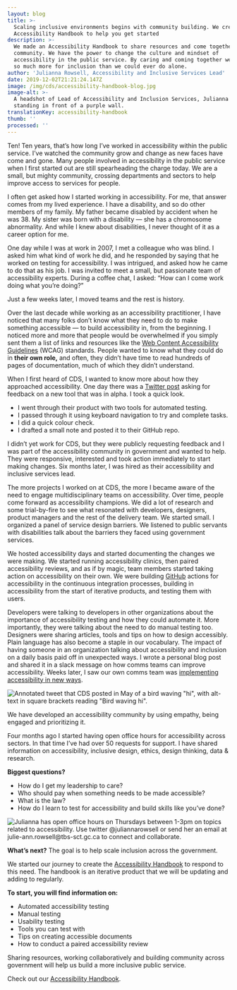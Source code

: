 ```yaml
---
layout: blog
title: >-
  Scaling inclusive environments begins with community building. We created an
  Accessibility Handbook to help you get started 
description: >-
  We made an Accessibility Handbook to share resources and come together as a
  community. We have the power to change the culture and mindset of
  accessibility in the public service. By caring and coming together we can do
  so much more for inclusion than we could ever do alone.
author: 'Julianna Rowsell, Accessibility and Inclusive Services Lead'
date: 2019-12-02T21:21:24.147Z
image: /img/cds/accessibility-handbook-blog.jpg
image-alt: >-
  A headshot of Lead of Accessibility and Inclusion Services, Julianna Rowsell,
  standing in front of a purple wall.
translationKey: accessibility-handbook
thumb: ''
processed: ''
---
```



Ten! Ten years, that’s how long I’ve worked in accessibility within the public service. I’ve watched the community grow and change as new faces have come and gone. Many people involved in accessibility in the public service when I first started out are still spearheading the charge today. We are a small, but mighty community, crossing departments and sectors to help improve access to services for people.

I often get asked how I started working in accessibility. For me, that answer comes from my lived experience. I have a disability, and so do other members of my family. My father became disabled by accident when he was 38. My sister was born with a disability — she has a chromosome abnormality. And while I knew about disabilities, I never thought of it as a career option for me. 

One day while I was at work in 2007, I met a colleague who was blind. I asked him what kind of work he did, and he responded by saying that he worked on testing for accessibility. I was intrigued, and asked how he came to do that as his job. I was invited to meet a small, but passionate team of accessibility experts. During a coffee chat, I asked: “How can I come work doing what you’re doing?” 

Just a few weeks later, I moved teams and the rest is history. 

Over the last decade while working as an accessibility practitioner, I have noticed that many folks don’t know what they need to do to make something accessible — to build accessibility in, from the beginning. I noticed more and more that people would be overwhelmed if you simply sent them a list of links and resources like the [Web Content Accessibility Guidelines](https://www.w3.org/TR/WCAG20/) (WCAG) standards. People wanted to know what they could do in **their own role,** and often, they didn’t have time to read hundreds of pages of documentation, much of which they didn’t understand.

When I first heard of CDS, I wanted to know more about how they approached accessibility. One day there was a [Twitter post](https://twitter.com/CDS_GC?lang=en) asking for feedback on a new tool that was in alpha. I took a quick look.

* I went through their product with two tools for automated testing.
* I passed through it using keyboard navigation to try and complete tasks. 
* I did a quick colour check. 
* I drafted a small note and posted it to their GitHub repo. 

I didn’t yet work for CDS, but they were publicly requesting feedback and I was part of the accessibility community in government and wanted to help. They were responsive, interested and took action immediately to start making changes. Six months later, I was hired as their accessibility and inclusive services lead. 

The more projects I worked on at CDS, the more I became aware of the need to engage multidisciplinary teams on accessibility. Over time, people come forward as accessibility champions. We did a lot of research and some trial-by-fire to see what resonated with developers, designers, product managers and the rest of the delivery team. We started small. I organized a panel of service design barriers. We listened to public servants with disabilities talk about the barriers they faced using government services. 

We hosted accessibility days and started documenting the changes we were making. We started running accessibility clinics, then paired accessibility reviews, and as if by magic, team members started taking action on accessibility on their own. We were building [GitHub](https://github.com/cds-snc) actions for accessibility in the continuous integration processes, building in accessibility from the start of iterative products, and testing them with users. 

Developers were talking to developers in other organizations about the importance of accessibility testing and how they could automate it. More importantly, they were talking about the need to do manual testing too. Designers were sharing articles, tools and tips on how to design accessibly. Plain language has also become a staple in our vocabulary. The impact of having someone in an organization talking about accessibility and inclusion on a daily basis paid off in unexpected ways. I wrote a personal blog post and shared it in a slack message on how comms teams can improve accessibility. Weeks later, I saw our own comms team was [implementing accessibility in new ways](https://mobile.twitter.com/cube_drone/status/1129094022788599808). 

![Annotated tweet that CDS posted in May of a bird waving "hi", with alt-text in square brackets reading "Bird waving hi".](/img/cds/accessibility-handbook-post1.jpg)

We have developed an accessibility community by using empathy, being engaged and prioritizing it. 

Four months ago I started having open office hours for accessibility across sectors.  In that time I’ve had over 50 requests for support. I have shared information on accessibility, inclusive design, ethics, design thinking, data & research. 

**Biggest questions?**

* How do I get my leadership to care?
* Who should pay when something needs to be made accessible?
* What is the law?
* How do I learn to test for accessibility and build skills like you’ve done?

![Julianna has open office hours on Thursdays between 1-3pm on topics related to accessibility. Use twitter @juliannarowsell or send her an email at julie-ann.rowsell@tbs-sct.gc.ca to connect and collaborate.](/img/cds/accessibility-handbook-post2.jpg)

**What’s next?**
The goal is to help scale inclusion across the government.

We started our journey to create the [Accessibility Handbook](https://digital.canada.ca/a11y) to respond to this need. The handbook is an iterative product that we will be updating and adding to regularly. 

**To start, you will find information on:**
* Automated accessibility testing
* Manual testing
* Usability testing
* Tools you can test with
* Tips on creating accessible documents
* How to conduct a paired accessibility review

Sharing resources, working collaboratively and building community across government will help us build a more inclusive public service.

Check out our [Accessibility Handbook](https://digital.canada.ca/a11y).
